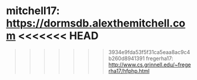 mitchell17: https://dormsdb.alexthemitchell.com
<<<<<<< HEAD
=======

>>>>>>> 3934e9fda53f5f31ca5eaa8ac9c4b260d8941391
fregerha17: http://www.cs.grinnell.edu/~fregerha17/hfphp.html
